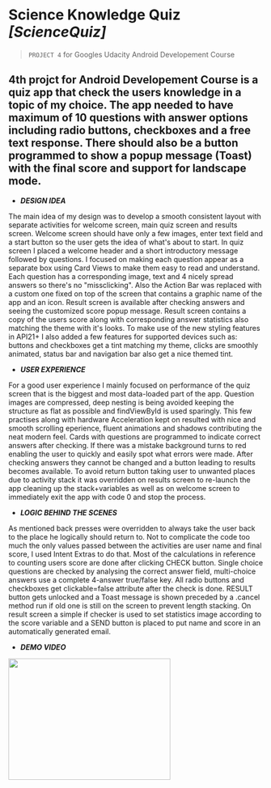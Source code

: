 # Science Knowledge Quiz _[ScienceQuiz]_ 
>`PROJECT 4` for Googles Udacity Android Developement Course

4th projct for Android Developement Course is a quiz app that check the users knowledge in a topic of my choice. The app needed to have maximum of 10 questions with answer options including radio buttons, checkboxes and a free text response. There should also be a button programmed to show a popup message (Toast) with the final score and support for landscape mode.
----------------------------
* **_DESIGN IDEA_**

The main idea of my design was to develop a smooth consistent layout with separate activities for welcome screen, main quiz screen and results screen. Welcome screen should have only a few images, enter text field and a start button so the user gets the idea of what's about to start. In quiz screen I placed a welcome header and a short introductory message followed by questions. I focused on making each question appear as a separate box using Card Views to make them easy to read and understand. Each question has a corresponding image, text and 4 nicely spread answers so there's no "missclicking". Also the Action Bar was replaced with a custom one fixed on top of the screen that contains a graphic name of the app and an icon. Result screen is available after checking answers and seeing the customized score popup message. Result screen contains a copy of the users score along with corresponding answer statistics also matching the theme with it's looks. To make use of the new styling features in API21+ I also added a few features for supported devices such as: buttons and checkboxes get a tint matching my theme, clicks are smoothly animated, status bar and navigation bar also get a nice themed tint.

* **_USER EXPERIENCE_**

For a good user experience I mainly focused on performance of the quiz screen that is the biggest and most data-loaded part of the app. Question images are compressed, deep nesting is being avoided keeping the structure as flat as possible and findViewById is used sparingly. This few practises along with hardware Acceleration kept on resulted with nice and smooth scrolling eperience, fluent animations and shadows contributing the neat modern feel. Cards with questions are programmed to indicate correct answers after checking. If there was a mistake background turns to red enabling the user to quickly and easily spot what errors were made. After checking answers they cannot be changed and a button leading to results becomes available. To avoid return button taking user to unwanted places due to activity stack it was overridden on results screen to re-launch the app cleaning up the stack+variables as well as on welcome screen to immediately exit the app with code 0 and stop the process.

* **_LOGIC BEHIND THE SCENES_**

As mentioned back presses were overridden to always take the user back to the place he logically should return to. Not to complicate the code too much the only values passed between the activities are user name and final score, I used Intent Extras to do that. Most of the calculations in reference to counting users score are done after clicking CHECK button. Single choice questions are checked by analysing the correct answer field, multi-choice answers use a complete 4-answer true/false key. All radio buttons and checkboxes get clickable=false attribute after the check is done. RESULT button gets unlocked and a Toast message is shown preceded by a .cancel method run if old one is still on the screen to prevent length stacking. On result screen a simple if checker is used to set statistics image according to the score variable and a SEND button is placed to put name and score in an automatically generated email.

* **_DEMO VIDEO_**
<a href="https://www.youtube.com/watch?v=LqV_0GU0DxE">
<img src="https://img.youtube.com/vi/LqV_0GU0DxE/0.jpg" width="320" height="240">
</a>

